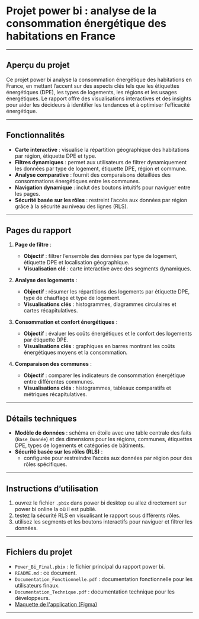 # Projet power bi : analyse de la consommation énergétique des habitations en France

---

## **Aperçu du projet**

Ce projet power bi analyse la consommation énergétique des habitations en France, en mettant l’accent sur des aspects clés tels que les étiquettes énergétiques (DPE), les types de logements, les régions et les usages énergétiques. Le rapport offre des visualisations interactives et des insights pour aider les décideurs à identifier les tendances et à optimiser l’efficacité énergétique.

---

## **Fonctionnalités**

- **Carte interactive** : visualise la répartition géographique des habitations par région, étiquette DPE et type.
- **Filtres dynamiques** : permet aux utilisateurs de filtrer dynamiquement les données par type de logement, étiquette DPE, région et commune.
- **Analyse comparative** : fournit des comparaisons détaillées des consommations énergétiques entre les communes.
- **Navigation dynamique** : inclut des boutons intuitifs pour naviguer entre les pages.
- **Sécurité basée sur les rôles** : restreint l’accès aux données par région grâce à la sécurité au niveau des lignes (RLS).

---

## **Pages du rapport**

1. **Page de filtre** :
   - **Objectif** : filtrer l’ensemble des données par type de logement, étiquette DPE et localisation géographique.
   - **Visualisation clé** : carte interactive avec des segments dynamiques.

2. **Analyse des logements** :
   - **Objectif** : résumer les répartitions des logements par étiquette DPE, type de chauffage et type de logement.
   - **Visualisations clés** : histogrammes, diagrammes circulaires et cartes récapitulatives.

3. **Consommation et confort énergétiques** :
   - **Objectif** : évaluer les coûts énergétiques et le confort des logements par étiquette DPE.
   - **Visualisations clés** : graphiques en barres montrant les coûts énergétiques moyens et la consommation.

4. **Comparaison des communes** :
   - **Objectif** : comparer les indicateurs de consommation énergétique entre différentes communes.
   - **Visualisations clés** : histogrammes, tableaux comparatifs et métriques récapitulatives.

---

## **Détails techniques**

- **Modèle de données** : schéma en étoile avec une table centrale des faits (`Base_Donnée`) et des dimensions pour les régions, communes, étiquettes DPE, types de logements et catégories de bâtiments.
- **Sécurité basée sur les rôles (RLS)** :
  - configurée pour restreindre l’accès aux données par région pour des rôles spécifiques.

---

## **Instructions d’utilisation**

1. ouvrez le fichier `.pbix` dans power bi desktop ou allez directement sur power bi online la où il est publié.
2. testez la sécurité RLS en visualisant le rapport sous différents rôles.
3. utilisez les segments et les boutons interactifs pour naviguer et filtrer les données.

---

## **Fichiers du projet**

- `Power_Bi_Final.pbix` : le fichier principal du rapport power bi.
- `README.md` : ce document.
- `Documentation_Fonctionnelle.pdf` : documentation fonctionnelle pour les utilisateurs finaux.
- `Documentation_Technique.pdf` : documentation technique pour les développeurs.
- [Maquette de l'application (Figma)](https://www.figma.com/board/vrcrkACxhyLRoLUIdulVMi/Figma-SAE-PowerBI?node-id=5-317&t=kpuoxPvTZKfQBBZD-1)
---
